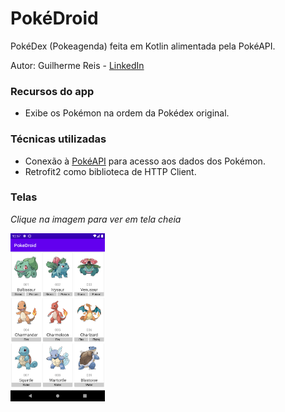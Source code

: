 # PokéDroid
PokéDex (Pokeagenda) feita em Kotlin alimentada pela PokéAPI.

Autor: Guilherme Reis - [LinkedIn](https://www.linkedin.com/in/guilhermereisdev/)

### Recursos do app

- Exibe os Pokémon na ordem da Pokédex original.

### Técnicas utilizadas

- Conexão à [PokéAPI](https://pokeapi.co/) para acesso aos dados dos Pokémon.
- Retrofit2 como biblioteca de HTTP Client.

### Telas

_Clique na imagem para ver em tela cheia_

<img src="screenshots/01.png" width="30%"> 